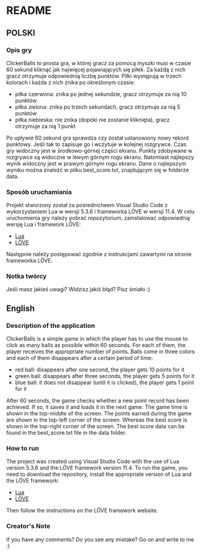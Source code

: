 # README #

## POLSKI

### Opis gry
ClickerBalls to prosta gra, w której gracz za pomocą myszki musi w czasie 60 sekund kliknąć jak najwięcej pojawiających się piłek. Za każdą z nich gracz otrzymuje odpowiednią liczbę punktów. Piłki występują w trzech kolorach i każda z nich znika po określonym czasie:

* piłka czerwona: znika po jednej sekundzie, gracz otrzymuje za nią 10 punktów
* piłka zielona: znika po trzech sekundach, gracz otrzymuje za nią 5 punktów
* piłka niebieska: nie znika (dopóki nie zostanie kliknięta), gracz otrzymuje za nią 1 punkt

Po upływie 60 sekund gra sprawdza czy został ustanowiony nowy rekord punktowy. Jeśli tak to zapisuje go i wczytuje w kolejnej rozgrywce. Czas gry widoczny jest w środkowo-górnej części ekranu. Punkty zdobywane w rozgrywce są widoczne w lewym górnym rogu ekranu. Natomiast najlepszy wynik widoczny jest w prawym górnym rogu ekranu. Dane o najlepszym wyniku można znaleźć w pliku best_score.txt, znajdującym się w folderze data.

### Sposób uruchamiania
Projekt stworzony został za pośrednictwem Visual Studio Code z wykorzystaniem Lua w wersji 5.3.6 i frameworka LÖVE w wersji 11.4. W celu uruchomienia gry należy pobrać repozytorium, zainstalować odpowiednią wersję Lua i framework LÖVE:

* [Lua](http://luabinaries.sourceforge.net)
* [LÖVE](https://love2d.org)

Następnie należy postępować zgodnie z instrukcjami zawartymi na stronie frameworka LÖVE.

### Notka twórcy
Jeśli masz jakieś uwagi? Widzisz jakiś błąd? Pisz śmiało :)

## English

### Description of the application
ClickerBalls is a simple game in which the player has to use the mouse to click as many balls as possible within 60 seconds. For each of them, the player receives the appropriate number of points. Balls come in three colors and each of them disappears after a certain period of time:

* red ball: disappears after one second, the player gets 10 points for it
* green ball: disappears after three seconds, the player gets 5 points for it
* blue ball: it does not disappear (until it is clicked), the player gets 1 point for it

After 60 seconds, the game checks whether a new point record has been achieved. If so, it saves it and loads it in the next game. The game time is shown in the top-middle of the screen. The points earned during the game are shown in the top-left corner of the screen. Whereas the best score is shown in the top-right corner of the screen. The best score data can be found in the best_score.txt file in the data folder.

### How to run
The project was created using Visual Studio Code with the use of Lua version 5.3.6 and the LÖVE framework version 11.4. To run the game, you need to download the repository, install the appropriate version of Lua and the LÖVE framework:

* [Lua](http://luabinaries.sourceforge.net)
* [LÖVE](https://love2d.org)

Then follow the instructions on the LÖVE framework website. 

### Creator's Note
If you have any comments? Do you see any mistake? Go on and write to me :) 